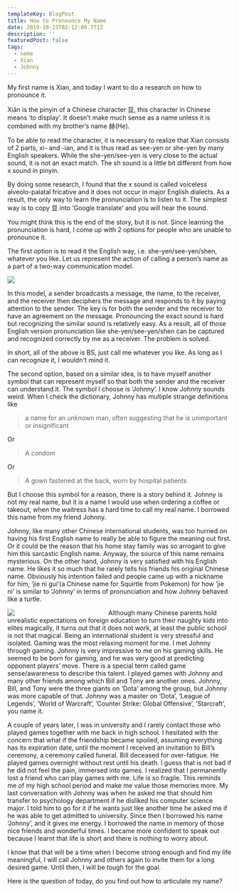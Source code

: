 ```yaml
---
templateKey: BlogPost
title: How to Pronounce My Name
date: 2019-10-23T02:12:00.771Z
description: ''
featuredPost: false
tags:
  - name
  - Xian
  - Johnny
---
```

My first name is Xian,  and today I want to do a research on how to pronounce it.

Xiǎn is the pinyin of a Chinese character 显, this character in Chinese means ‘to display’.
It doesn’t make much sense as a name unless it is combined with my brother’s name 赫(He).

To be able to read the character, it is necessary to realize that Xian consists of 2 parts, xi- and -ian, and it is thus read as see-yen or she-yen by many English speakers. While the she-yen/see-yen is very close to the actual sound, it is not an exact match. The sh sound is a little bit different from how x sound in pinyin. 

By doing some research, I found that the x sound is called voiceless alveolo-palatal fricative and it does not occur in major English dialects. As a result, the only way to learn the pronunciation is to listen to it. The simplest way is to copy 显 into ‘Google translate’ and you will hear the sound.

You might think this is the end of the story, but it is not. Since learning the pronunciation is hard, I come up with 2 options for people who are unable to pronounce it.

The first option is to read it the English way, i.e. she-yen/see-yen/shen, whatever you like. Let us represent the action of calling a person’s name as a part of a two-way communication model. 

![](/img/how-to-pronounce-my-name-image0.png)

In this model, a sender broadcasts a message, the name, to the receiver, and the receiver then deciphers the message and responds to it by paying attention to the sender. The key is for both the sender and the receiver to have an agreement on the message. Pronouncing the exact sound is hard but recognizing the similar sound is relatively easy. As a result, all of those English version pronunciation like she-yen/see-yen/shen can be captured and recognized correctly by me as a receiver. The problem is solved. 

In short, all of the above is BS, just call me whatever you like. As long as I can recognize it, I wouldn't mind it.

The second option, based on a similar idea, is to have myself another symbol that can represent myself so that both the sender and the receiver can understand it. The symbol I choose is ‘Johnny’.
I know Johnny sounds weird. When I check the dictionary, Johnny has multiple strange definitions like 

> a name for an unknown man, often suggesting that he is unimportant or insignificant 

Or

> A condom

Or

> A gown fastened at the back, worn by hospital patients

But I choose this symbol for a reason, there is a story behind it. 
Johnny is not my real name, but it is a name I would use when ordering a coffee or takeout, when the waitress has a hard time to call my real name. I borrowed this name from my friend Johnny. 

Johnny, like many other Chinese international students, was too hurried on having his first English name to really be able to figure the meaning out first. Or it could be the reason that his home stay family was so arrogant to give him this sarcastic English name. Anyway, the source of this name remains mysterious. On the other hand, Johnny is very satisfied with his English name. He likes it so much that he rarely tells his friends his original Chinese name. Obviously his intention failed and people came up with a nickname for him, ‘jie ni gui’(a Chinese name for Squirtle from Pokemon) for how ‘jie ni’ is similar to ‘Johnny’ in terms of pronunciation and how Johnny behaved like a turtle. 

<div class='figureImage' style="width:15em;float: left;margin-right:1.2em;" > <img src="/img/highschool.jpg"/> </div>

Although many Chinese parents hold unrealistic expectations on foreign education to turn their naughty kids into elites magically, it turns out that it does not work, at least the public school is not that magical. Being an international student is very stressful and isolated. Gaming was the most relaxing moment for me. I met Johnny through gaming. Johnny is very impressive to me on his gaming skills. He seemed to be born for gaming, and he was very good at predicting opponent players’ move. There is a special term called game sense/awareness to describe this talent. 
I played games with Johnny and many other friends among which Bill and Tony are another ones. Johnny, Bill, and Tony were the three giants on ‘Dota’ among the group, but Johnny was more capable of that. Johnny was a master on ‘Dota’, ‘League of Legends’, ‘World of Warcraft’, ‘Counter Strike: Global Offensive’, ‘Starcraft’, you name it. 

A couple of years later, I was in university and I rarely contact those who played games together with me back in high school. I hesitated with the concern that what if the friendship became spoiled, assuming everything has its expiration date, until the moment I received an invitation to Bill’s ceremony, a ceremony called funeral. Bill deceased for over-fatigue. He played games overnight without rest until his death. I guess that is not bad if he did not feel the pain, immersed into games. I realized that I permanently lost a friend who can play games with me. Life is so fragile. This reminds me of my high school period and make me value those memories more. My last conversation with Johnny was when he asked me that should him transfer to psychology department if he disliked his computer science major. I told him to go for it if he wants just like another time he asked me if he was able to get admitted to university. Since then I borrowed his name ‘Johnny’, and it gives me energy. I borrowed the name in memory of those nice friends and wonderful times. I became more confident to speak out because I learnt that life is short and there is nothing to worry about. 

I know that that will be a time when I become strong enough and find my life meaningful, I will call Johnny and others again to invite them for a long desired game. Until then, I will be tough for the goal. 

Here is the question of today, do you find out how to articulate my name?
